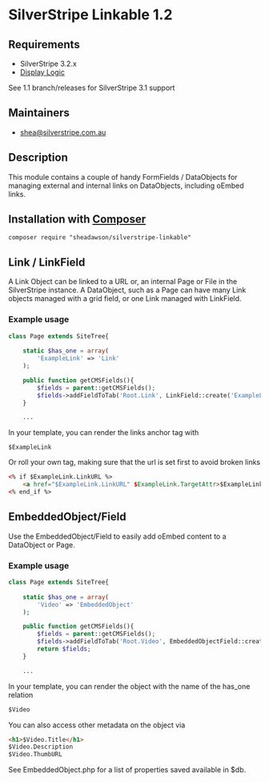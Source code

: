# SilverStripe Linkable 1.2

## Requirements

* SilverStripe 3.2.x
* [Display Logic](https://github.com/unclecheese/silverstripe-display-logic)

See 1.1 branch/releases for SilverStripe 3.1 support

## Maintainers

* shea@silverstripe.com.au

## Description

This module contains a couple of handy FormFields / DataObjects for managing external and internal links on DataObjects, including oEmbed links.

## Installation with [Composer](https://getcomposer.org/)

```composer require "sheadawson/silverstripe-linkable"```

## Link / LinkField

A Link Object can be linked to a URL or, an internal Page or File in the SilverStripe instance. A DataObject, such as a Page can have many Link objects managed with a grid field, or one Link managed with LinkField. 

### Example usage

```php
class Page extends SiteTree{
	
	static $has_one = array(
		'ExampleLink' => 'Link'
	);		

	public function getCMSFields(){
		$fields = parent::getCMSFields();
		$fields->addFieldToTab('Root.Link', LinkField::create('ExampleLinkID', 'Link to page or file'));
	}

	...
```

In your template, you can render the links anchor tag with
	
	$ExampleLink 

Or roll your own tag, making sure that the url is set first to avoid broken links

```html
<% if $ExampleLink.LinkURL %>
	<a href="$ExampleLink.LinkURL" $ExampleLink.TargetAttr>$ExampleLink.Title</a>
<% end_if %>
```

## EmbeddedObject/Field

Use the EmbeddedObject/Field to easily add oEmbed content to a DataObject or Page. 

### Example usage

```php
class Page extends SiteTree{
	
	static $has_one = array(
		'Video' => 'EmbeddedObject'
	);		

	public function getCMSFields(){
		$fields = parent::getCMSFields();
		$fields->addFieldToTab('Root.Video', EmbeddedObjectField::create('Video', 'Video from oEmbed URL', $this->Video()));
		return $fields;
	}

	...
```

In your template, you can render the object with the name of the has_one relation

```html
$Video
```

You can also access other metadata on the object via

```html
<h1>$Video.Title</h1>
$Video.Description
$Video.ThumbURL
```

See EmbeddedObject.php for a list of properties saved available in $db.
